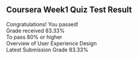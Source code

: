 ## Coursera Week1 Quiz Test Result

Congratulations! You passed! <br/>
Grade received 83.33% <br/>
To pass 80% or higher <br/>
Overview of User Experience Design <br/>
Latest Submission Grade 83.33%